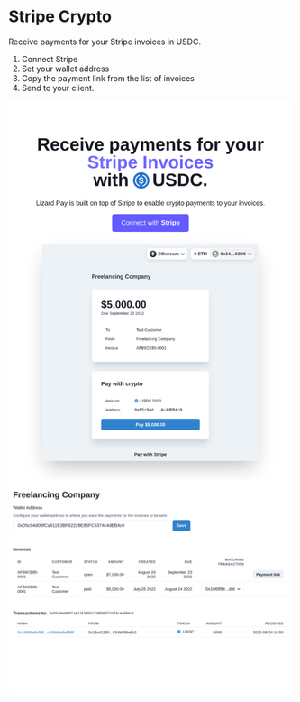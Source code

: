 # Stripe Crypto

Receive payments for your Stripe invoices in USDC.

1. Connect Stripe
2. Set your wallet address
3. Copy the payment link from the list of invoices
4. Send to your client.

![](./lizard-pay.png)
![](./lizard-pay-dashboard.png)
